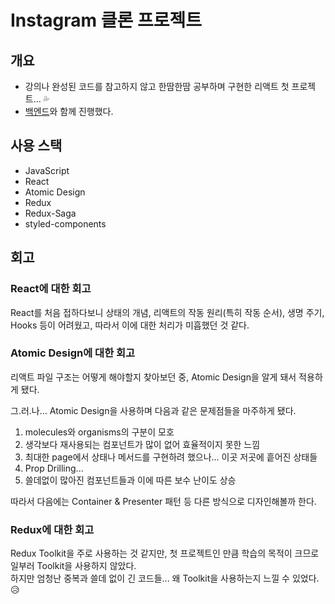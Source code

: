 # Instagram 클론 프로젝트

## 개요

- 강의나 완성된 코드를 참고하지 않고 한땀한땀 공부하며 구현한 리액트 첫 프로젝트... 💦
- [백엔드](https://github.com/h000/instagram-backend)와 함께 진행했다.

## 사용 스택

- JavaScript
- React
- Atomic Design
- Redux
- Redux-Saga
- styled-components

## 회고

### React에 대한 회고

React를 처음 접하다보니 상태의 개념, 리액트의 작동 원리(특히 작동 순서), 생명 주기, Hooks 등이 어려웠고, 따라서 이에 대한 처리가 미흡했던 것 같다.

### Atomic Design에 대한 회고

리액트 파일 구조는 어떻게 해야할지 찾아보던 중, Atomic Design을 알게 돼서 적용하게 됐다.

그.러.나... Atomic Design을 사용하며 다음과 같은 문제점들을 마주하게 됐다.

1. molecules와 organisms의 구분이 모호
2. 생각보다 재사용되는 컴포넌트가 많이 없어 효율적이지 못한 느낌
3. 최대한 page에서 상태나 메서드를 구현하려 했으나... 이곳 저곳에 흩어진 상태들
4. Prop Drilling...
5. 쓸데없이 많아진 컴포넌트들과 이에 따른 보수 난이도 상승

따라서 다음에는 Container & Presenter 패턴 등 다른 방식으로 디자인해볼까 한다.

### Redux에 대한 회고

Redux Toolkit을 주로 사용하는 것 같지만, 첫 프로젝트인 만큼 학습의 목적이 크므로 일부러 Toolkit을 사용하지 않았다.  
하지만 엄청난 중복과 쓸데 없이 긴 코드들... 왜 Toolkit을 사용하는지 느낄 수 있었다. 😥
